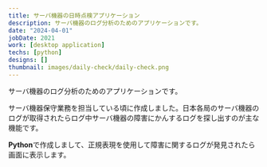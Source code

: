 ```yaml
---
title: サーバ機器の日時点検アプリケーション
description: サーバ機器のログ分析のためのアプリケーションです。
date: "2024-04-01"
jobDate: 2021
work: [desktop application]
techs: [python]
designs: []
thumbnail: images/daily-check/daily-check.png
---
```


サーバ機器のログ分析のためのアプリケーションです。

サーバ機器保守業務を担当している頃に作成しました。日本各局のサーバ機器のログが取得されたらログ中サーバ機器の障害にかんするログを探し出すのが主な機能です。

**Python**で作成しまして、正規表現を使用して障害に関するログが発見されたら画面に表示します。
